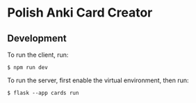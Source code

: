 # Polish Anki Card Creator

## Development

To run the client, run:

```
$ npm run dev
```

To run the server, first enable the virtual environment, then run:

```
$ flask --app cards run
```
